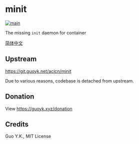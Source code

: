 # minit

[![main](https://github.com/guoyk93/minit/actions/workflows/main.yml/badge.svg)](https://github.com/guoyk93/minit/actions/workflows/main.yml)

The missing `init` daemon for container

[简体中文](README.zh.md)

## Upstream

<https://git.guoyk.net/acicn/minit>

Due to various reasons, codebase is detached from upstream.

## Donation

View <https://guoyk.xyz/donation>

## Credits

Guo Y.K., MIT License
